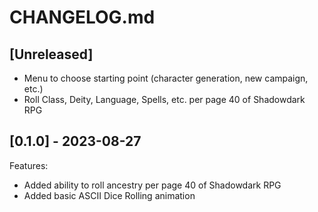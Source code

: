 # CHANGELOG.md
## [Unreleased]
  - Menu to choose starting point (character generation, new campaign, etc.)
  - Roll Class, Deity, Language, Spells, etc. per page 40 of Shadowdark RPG

## [0.1.0] - 2023-08-27

Features:

  - Added ability to roll ancestry per page 40 of Shadowdark RPG
  - Added basic ASCII Dice Rolling animation
